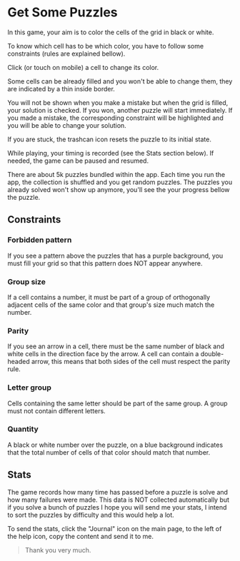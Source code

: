 # Get Some Puzzles

In this game, your aim is to color the cells of the grid in black or white.

To know which cell has to be which color, you have to follow some constraints (rules are explained bellow).

Click (or touch on mobile) a cell to change its color.

Some cells can be already filled and you won't be able to change them, they are indicated by a thin inside border.

You will not be shown when you make a mistake but when the grid is filled, your solution is checked. If you won, another puzzle will start immediately. If you made a mistake, the corresponding constraint will be highlighted and you will be able to change your solution.

If you are stuck, the trashcan icon resets the puzzle to its initial state.

While playing, your timing is recorded (see the Stats section below). If needed, the game can be paused and resumed.

There are about 5k puzzles bundled within the app. Each time you run the app, the collection is shuffled and you get random puzzles. The puzzles you already solved won't show up anymore, you'll see the your progress bellow the puzzle.

## Constraints

### Forbidden pattern

If you see a pattern above the puzzles that has a purple background, you must fill your grid so that this pattern does NOT appear anywhere.

### Group size

If a cell contains a number, it must be part of a group of orthogonally adjacent cells of the same color and that group's size much match the number.

### Parity

If you see an arrow in a cell, there must be the same number of black and white cells in the direction face by the arrow. A cell can contain a double-headed arrow, this means that both sides of the cell must respect the parity rule.

### Letter group

Cells containing the same letter should be part of the same group. A group must not contain different letters.

### Quantity

A black or white number over the puzzle, on a blue background indicates that the total number of cells of that color should match that number.

## Stats

The game records how many time has passed before a puzzle is solve and how many failures were made. This data is NOT collected automatically but if you solve a bunch of puzzles I hope you will send me your stats, I intend to sort the puzzles by difficulty and this would help a lot.

To send the stats, click the "Journal" icon on the main page, to the left of the help icon, copy the content and send it to me.

> Thank you very much.

